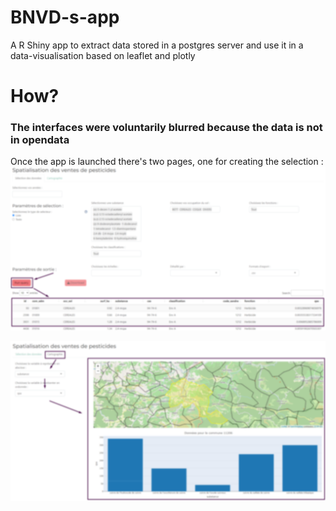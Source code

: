 # BNVD-s-app
A R Shiny app to extract data stored in a postgres server and use it in a data-visualisation based on leaflet and plotly
# How?
### The interfaces were voluntarily blurred because the data is not in opendata
Once the app is launched there's two pages, one for creating the selection :
![Selection interface](./supports/Image1.png)


![Datavizualisation interface](./supports/Image2.png)


